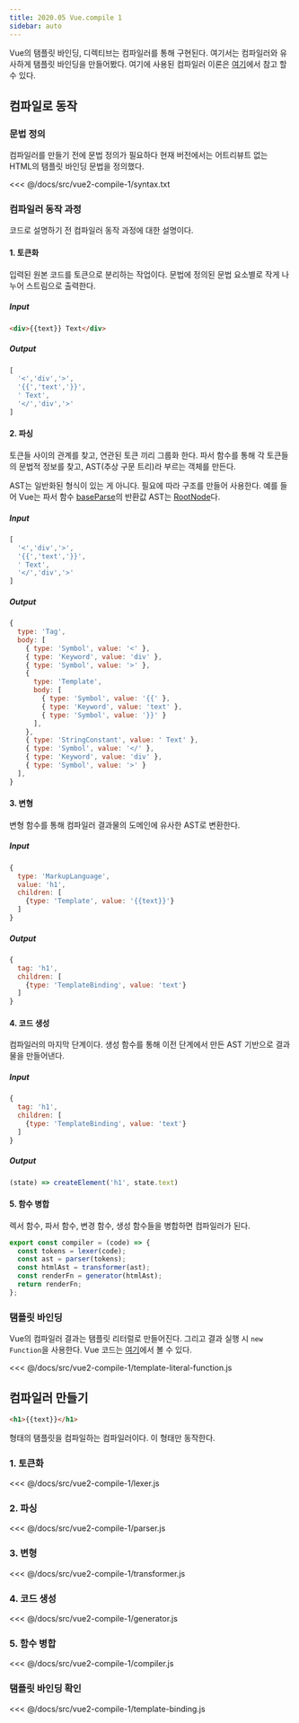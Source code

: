 ```yaml
---
title: 2020.05 Vue.compile 1
sidebar: auto
---
```


Vue의 탬플릿 바인딩, 디렉티브는 컴파일러를 통해 구현된다. 여기서는 컴파일러와 유사하게 탬플릿 바인딩을 만들어봤다.
여기에 사용된 컴파일러 이론은 [여기](https://chodragon9.github.io/blog/compiler-theory/)에서 참고 할 수 있다.

## 컴파일로 동작
### 문법 정의
컴파일러를 만들기 전에 문법 정의가 필요하다 
현재 버전에서는 어트리뷰트 없는 HTML의 탬플릿 바인딩 문법을 정의했다. 

<<< @/docs/src/vue2-compile-1/syntax.txt

### 컴파일러 동작 과정
코드로 설명하기 전 컴파일러 동작 과정에 대한 설명이다.

#### 1. 토큰화
입력된 원본 코드를 토큰으로 분리하는 작업이다.
문법에 정의된 문법 요소별로 작게 나누어 스트림으로 출력한다.

##### Input
```html
<div>{{text}} Text</div>
```

##### Output
```js
[
  '<','div','>',
  '{{','text','}}',
  ' Text',
  '</','div','>'
]
```

#### 2. 파싱
토큰들 사이의 관계를 찾고, 연관된 토큰 끼리 그룹화 한다. 파서 함수를 통해 각 토큰들의 문법적 정보를 찾고, AST(추상 구문 트리)라 부르는 객체를 만든다.

AST는 일반화된 형식이 있는 게 아니다. 필요에 따라 구조를 만들어 사용한다. 예를 들어 Vue는 파서 함수 [baseParse](https://github.com/vuejs/vue-next/blob/f0d52d5428fca7c9b4b46be9c093b96f436c8b44/packages/compiler-core/src/parse.ts#L77)의 반환값 AST는 [RootNode](https://github.com/vuejs/vue-next/blob/f0d52d5428fca7c9b4b46be9c093b96f436c8b44/packages/compiler-core/src/ast.ts#L100)다.

##### Input
```js
[
  '<','div','>',
  '{{','text','}}',
  ' Text',
  '</','div','>'
]
```
##### Output
```js
{
  type: 'Tag',
  body: [
    { type: 'Symbol', value: '<' },
    { type: 'Keyword', value: 'div' },
    { type: 'Symbol', value: '>' },
    {
      type: 'Template',
      body: [
        { type: 'Symbol', value: '{{' },
        { type: 'Keyword', value: 'text' },
        { type: 'Symbol', value: '}}' }
      ],
    },
    { type: 'StringConstant', value: ' Text' },
    { type: 'Symbol', value: '</' },
    { type: 'Keyword', value: 'div' },
    { type: 'Symbol', value: '>' }
  ],
}
```

#### 3. 변형
변형 함수를 통해 컴파일러 결과물의 도메인에 유사한 AST로 변환한다.

##### Input
```js
{
  type: 'MarkupLanguage',
  value: 'h1',
  children: [
    {type: 'Template', value: '{{text}}'}
  ]
}
```
##### Output
```js
{
  tag: 'h1',
  children: [
    {type: 'TemplateBinding', value: 'text'}
  ]
}
```

#### 4. 코드 생성
컴파일러의 마지막 단계이다. 생성 함수를 통해 이전 단계에서 만든 AST 기반으로 결과물을 만들어낸다.

##### Input
```js
{
  tag: 'h1',
  children: [
    {type: 'TemplateBinding', value: 'text'}
  ]
}
```
##### Output
```js
(state) => createElement('h1', state.text)
```

#### 5. 함수 병합
렉서 함수, 파서 함수, 변경 함수, 생성 함수들을 병합하면 컴파일러가 된다.

```js
export const compiler = (code) => {
  const tokens = lexer(code);
  const ast = parser(tokens);
  const htmlAst = transformer(ast);
  const renderFn = generator(htmlAst);
  return renderFn;
};
```

### 탬플릿 바인딩
Vue의 컴파일러 결과는 탬플릿 리터럴로 만들어진다. 그리고 결과 실행 시 `new Function`을 사용한다.
Vue 코드는 [여기](https://github.com/vuejs/vue-next/blob/e954ba21f04f0ef848c687233fcb849d75e4153f/packages/vue/src/index.ts#L67)에서 볼 수 있다.

<<< @/docs/src/vue2-compile-1/template-literal-function.js


## 컴파일러 만들기
```html
<h1>{{text}}</h1>
```
형태의 탬플릿을 컴파일하는 컴파일러이다. 이 형태만 동작한다.

### 1. 토큰화
<<< @/docs/src/vue2-compile-1/lexer.js
### 2. 파싱
<<< @/docs/src/vue2-compile-1/parser.js
### 3. 변형
<<< @/docs/src/vue2-compile-1/transformer.js
### 4. 코드 생성
<<< @/docs/src/vue2-compile-1/generator.js
### 5. 함수 병합
<<< @/docs/src/vue2-compile-1/compiler.js
### 탬플릿 바인딩 확인
<<< @/docs/src/vue2-compile-1/template-binding.js
